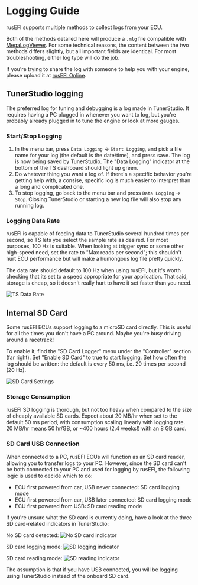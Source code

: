 # Logging Guide

rusEFI supports multiple methods to collect logs from your ECU.

Both of the methods detailed here will produce a `.mlg` file compatible with [MegaLogViewer](https://www.efianalytics.com/MegaLogViewer/). For some technical reasons, the content between the two methods differs slightly, but all important fields are identical.  For most troubleshooting, either log type will do the job.

If you're trying to share the log with someone to help you with your engine, please upload it at [rusEFI Online](https://rusefi.com/online).

## TunerStudio logging

The preferred log for tuning and debugging is a log made in TunerStudio. It requires having a PC plugged in whenever you want to log, but you're probably already plugged in to tune the engine or look at more gauges.

### Start/Stop Logging

1. In the menu bar, press `Data Logging` -> `Start Logging`, and pick a file name for your log (the default is the date/time), and press save. The log is now being saved by TunerStudio. The "Data Logging" indicator at the bottom of the TS dashboard should light up green.
2. Do whatever thing you want a log of. If there's a specific behavior you're getting help with, a consise, specific log is much easier to interpret than a long and complicated one.
3. To stop logging, go back to the menu bar and press `Data Logging` -> `Stop`. Closing TunerStudio or starting a new log file will also stop any running log.

### Logging Data Rate

rusEFI is capable of feeding data to TunerStudio several hundred times per second, so TS lets you select the sample rate as desired. For most purposes, 100 Hz is suitable. When looking at trigger sync or some other high-speed need, set the rate to "Max reads per second"; this shouldn't hurt ECU performance but will make a humongous log file pretty quickly.

The data rate should default to 100 Hz when using rusEFI, but it's worth checking that its set to a speed appropriate for your application. That said, storage is cheap, so it doesn't really hurt to have it set faster than you need.

![TS Data Rate](https://github.com/rusefi/rusefi_documentation/raw/master/Images/ts-data-rate.png)

## Internal SD Card

Some rusEFI ECUs support logging to a microSD card directly. This is useful for all the times you don't have a PC around. Maybe you're busy driving around a racetrack!

To enable it, find the "SD Card Logger" menu under the "Controller" section (far right).  Set "Enable SD Card" to true to start logging. Set how often the log should be written: the default is every 50 ms, i.e. 20 times per second (20 Hz).

![SD Card Settings](https://github.com/rusefi/rusefi_documentation/raw/master/Images/ts-sd.png)

### Storage Consumption

rusEFI SD logging is thorough, but not too heavy when compared to the size of cheaply available SD cards. Expect about 20 MB/hr when set to the default 50 ms period, with consumption scaling linearly with logging rate. 20 MB/hr means 50 hr/GB, or ~400 hours (2.4 weeks!) with an 8 GB card.

### SD Card USB Connection

When connected to a PC, rusEFI ECUs will function as an SD card reader, allowing you to transfer logs to your PC. However, since the SD card can't be both connected to your PC and used for logging by rusEFI, the following logic is used to decide which to do:

- ECU first powered from car, USB never connected: SD card logging mode
- ECU first powered from car, USB later connected: SD card logging mode
- ECU first powered from USB: SD card reading mode

If you're unsure what the SD card is currently doing, have a look at the three SD card-related indicators in TunerStudio:

No SD card detected:
![No SD card indicator](https://github.com/rusefi/rusefi_documentation/raw/master/Images/sd-none.png)

SD card logging mode:
![SD logging indicator](https://github.com/rusefi/rusefi_documentation/raw/master/Images/sd-indicators-logging.png)

SD card reading mode:
![SD reading indicator](https://github.com/rusefi/rusefi_documentation/raw/master/Images/sd-indicators-msd.png)

The assumption is that if you have USB connected, you will be logging using TunerStudio instead of the onboard SD card.
